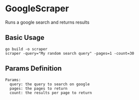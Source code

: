 # GoogleScraper
Runs a google search and returns results

## Basic Usage
```
go build -o scraper
scraper -query="My random search query" -pages=1 -count=30
```
## Params Definition
```
Params:
  query: the query to search on google
  pages: the pages to return
  count: the results per page to return
```
